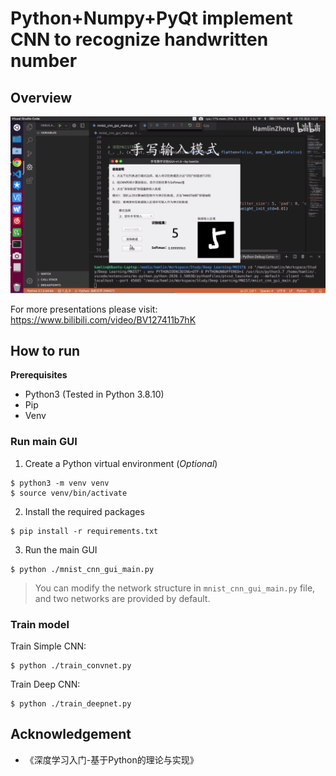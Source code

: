 # Python+Numpy+PyQt implement CNN to recognize handwritten number

## Overview

![2022-11-28_17-29](image/mnist_gui.png)

For more presentations please visit: https://www.bilibili.com/video/BV127411b7hK


## How to run

**Prerequisites**

- Python3 (Tested in Python 3.8.10)
- Pip
- Venv

### Run main GUI

1. Create a Python virtual environment (*Optional*)

```
$ python3 -m venv venv
$ source venv/bin/activate
```

2. Install the required packages

```
$ pip install -r requirements.txt
```

3. Run the main GUI

```
$ python ./mnist_cnn_gui_main.py
```

> You can modify the network structure in `mnist_cnn_gui_main.py` file, and two networks are provided by default.


### Train model

Train Simple CNN:

```
$ python ./train_convnet.py
```

Train Deep CNN:

```
$ python ./train_deepnet.py
```



## Acknowledgement

- 《深度学习入门-基于Python的理论与实现》
